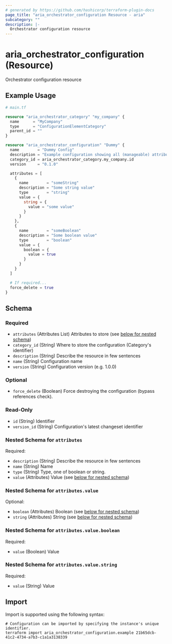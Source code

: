 ```yaml
---
# generated by https://github.com/hashicorp/terraform-plugin-docs
page_title: "aria_orchestrator_configuration Resource - aria"
subcategory: ""
description: |-
  Orchestrator configuration resource
---
```


# aria_orchestrator_configuration (Resource)

Orchestrator configuration resource

## Example Usage

```terraform
# main.tf

resource "aria_orchestrator_category" "my_company" {
  name      = "MyCompany"
  type      = "ConfigurationElementCategory"
  parent_id = ""
}

resource "aria_orchestrator_configuration" "Dummy" {
  name        = "Dummy Config"
  description = "Example configuration showing all (manageable) attribute types."
  category_id = aria_orchestrator_category.my_company.id
  version     = "0.1.0"

  attributes = [
    {
      name        = "someString"
      description = "Some string value"
      type        = "string"
      value = {
        string = {
          value = "some value"
        }
      }
    },
    {
      name        = "someBoolean"
      description = "Some boolean value"
      type        = "boolean"
      value = {
        boolean = {
          value = true
        }
      }
    }
  ]

  # If required...
  force_delete = true
}
```

<!-- schema generated by tfplugindocs -->
## Schema

### Required

- `attributes` (Attributes List) Attributes to store (see [below for nested schema](#nestedatt--attributes))
- `category_id` (String) Where to store the configuration (Category's identifier)
- `description` (String) Describe the resource in few sentences
- `name` (String) Configuration name
- `version` (String) Configuration version (e.g. 1.0.0)

### Optional

- `force_delete` (Boolean) Force destroying the configuration (bypass references check).

### Read-Only

- `id` (String) Identifier
- `version_id` (String) Configuration's latest changeset identifier

<a id="nestedatt--attributes"></a>
### Nested Schema for `attributes`

Required:

- `description` (String) Describe the resource in few sentences
- `name` (String) Name
- `type` (String) Type, one of boolean or string.
- `value` (Attributes) Value (see [below for nested schema](#nestedatt--attributes--value))

<a id="nestedatt--attributes--value"></a>
### Nested Schema for `attributes.value`

Optional:

- `boolean` (Attributes) Boolean (see [below for nested schema](#nestedatt--attributes--value--boolean))
- `string` (Attributes) String (see [below for nested schema](#nestedatt--attributes--value--string))

<a id="nestedatt--attributes--value--boolean"></a>
### Nested Schema for `attributes.value.boolean`

Required:

- `value` (Boolean) Value


<a id="nestedatt--attributes--value--string"></a>
### Nested Schema for `attributes.value.string`

Required:

- `value` (String) Value

## Import

Import is supported using the following syntax:

```shell
# Configuration can be imported by specifying the instance's unique identifier.
terraform import aria_orchestrator_configuration.example 21b65dcb-41c2-4734-a7b3-c1a1a3138339
```
